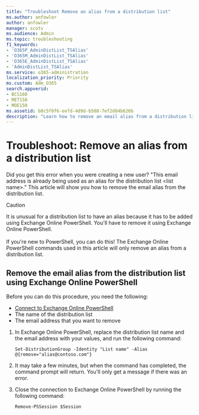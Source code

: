 ```yaml
---
title: "Troubleshoot Remove an alias from a distribution list"
ms.author: anfowler
author: anfowler
manager: scotv
ms.audience: Admin
ms.topic: troubleshooting
f1_keywords:
- 'O365P_AdminDistList_TSAlias'
- 'O365M_AdminDistList_TSAlias'
- 'O365E_AdminDistList_TSAlias'
- 'AdminDistList_TSAlias'
ms.service: o365-administration
localization_priority: Priority
ms.custom: Adm_O365
search.appverid:
- BCS160
- MET150
- MOE150
ms.assetid: b8c5f0f6-eefd-4d9d-b508-7ef2d84b626b
description: "Learn how to remove an email alias from a distribution list using Exchange Online PowerShell. "
---
```


# Troubleshoot: Remove an alias from a distribution list

Did you get this error when you were creating a new user? "This email address is already being used as an alias for the distribution list \<list name>." This article will show you how to remove the email alias from the distribution list.
  
> [!CAUTION]
> It is unusual for a distribution list to have an alias because it has to be added using Exchange Online PowerShell. You'll have to remove it using Exchange Online PowerShell. <br><br>If you're new to PowerShell, you can do this! The Exchange Online PowerShell commands used in this article will only remove an alias from a distribution list. 
  
## Remove the email alias from the distribution list using Exchange Online PowerShell

Before you can do this procedure, you need the following:
  
- [Connect to Exchange Online PowerShell](https://go.microsoft.com/fwlink/p/?linkid=396554 )   
- The name of the distribution list   
- The email address that you want to remove
    
1. In Exchange Online PowerShell, replace the distribution list name and the email address with your values, and run the following command: 
    
   ```
   Set-DistributionGroup -Identity "List name" -Alias @{remove="alias@contoso.com"}
   ```

2. It may take a few minutes, but when the command has completed, the command prompt will return. You'll only get a message if there was an error.
    
3. Close the connection to Exchange Online PowerShell by running the following command:
    
   ```
   Remove-PSSession $Session
   ```


  

